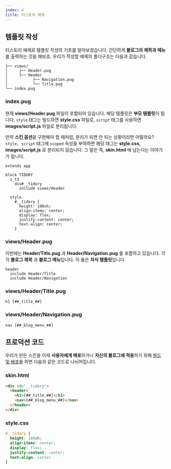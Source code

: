 ```yaml
---
index: 4
title: 티스토리 예제
---
```


## 템플릿 작성

티스토리 예제로 템플릿 작성의 기초를 알아보겠습니다. 간단하게 **블로그의 제목과 메뉴**를 출력하는 것을 해보죠. 우리가 작성할 예제의 폴더구조는 다음과 같습니다.

```plaintext
├── views/
│     ├── Header.pug
│     ├── Header
│           ├── Navigation.pug
│           └── Title.pug
└── index.pug
```

### index.pug

현재 **views/Header.pug** 파일이 포함되어 있습니다. 해당 템플릿은 **부모 템플릿**이 됩니다. `style` 태그는 빌드하면 **style.css** 파일로, `script` 태그를 사용하면 **images/script.js** 파일로 분리됩니다.

만약 **스킨 옵션**을 구현해야 할 때처럼, 분리가 되면 안 되는 상황이라면 어떨까요? `style, script` 태그에 `scoped` 속성을 부여하면 해당 태그는 **style.css, images/script.js** 로 분리되지 않습니다. 그 말은 즉, **skin.html** 에 남는다는 이야기가 됩니다.

```pug
extends app

block TIDORY
  s_t3
    div#__tidory
      include views/Header

  style.
    #__tidory {
      height: 100vh;
      align-items: center;
      display: flex;
      justify-content: center;
      text-align: center;
    }
```

### views/Header.pug

이번에는 **Header/Title.pug** 과 **Header/Navigation.pug** 를 포함하고 있습니다. 각각 **블로그 제목** 과 **블로그 메뉴**입니다. 이 둘은 **자식 템플릿**입니다.

```pug
header
  include Header/Title
  include Header/Navigation
```

### views/Header/Title.pug

```pug
h1 [##_title_##]
```

### views/Header/Navigation.pug

```pug
nav [##_blog_menu_##]
```

## 프로덕션 코드

우리가 만든 스킨을 이제 **사용자에게 배포**하거나 **자신의 블로그에 적용**하기 위해 [빌드 및 배포](/docs/deployment)를 하면 다음과 같은 코드로 나뉘어집니다.

### skin.html

```html
<div id="__tidory">
  <header>
    <h1>[##_title_##]</h1>
    <nav>[##_blog_menu_##]</nav>
  </header>
</div>
```

### style.css

```css
#__tidory {
  height: 100vh;
  align-items: center;
  display: flex;
  justify-content: center;
  text-align: center
}
```
